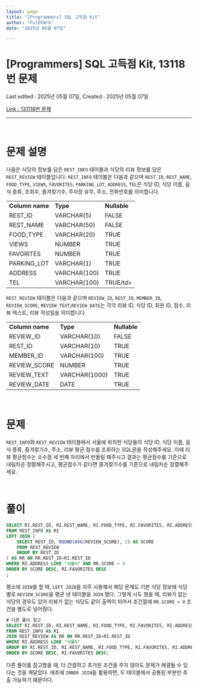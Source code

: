 ```yaml
---
layout: page
title: "[Programmers] SQL 고득점 Kit"
author: "FulOfWrk"
date: "2025년 05월 07일"

---
```


# [Programmers] SQL 고득점 Kit, 13118번 문제

Last edited : 2025년 05월 07일, Created : 2025년 05월 07일

[Link : 131118번 문제](https://school.programmers.co.kr/learn/courses/30/lessons/131118)

---

<br>

# 문제 설명

다음은 식당의 정보를 담은 `REST_INFO` 테이블과 식당의 리뷰 정보를 담은 `REST_REVIEW` 테이블입니다. `REST_INFO` 테이블은 다음과 같으며 `REST_ID`, `REST_NAME`, `FOOD_TYPE`, `VIEWS`, `FAVORITES`, `PARKING_LOT`, `ADDRESS`, `TEL`은 식당 ID, 식당 이름, 음식 종류, 조회수, 즐겨찾기수, 주차장 유무, 주소, 전화번호를 의미합니다. 

<table>
  <tr>
    <td><b>Column name</b></td>
    <td><b>Type</b></td>
    <td><b>Nullable</b></td>
  </tr>
  <tr>
    	<td>REST_ID</td>
	    <td>VARCHAR(5)</td>
  	  <td>FALSE</td>
  </tr>
  <tr>
    	<td>REST_NAME</td>
	    <td>VARCHAR(50)</td>
  	  <td>FALSE</td>
  </tr>
  <tr>
    	<td>FOOD_TYPE</td>
	    <td>VARCHAR(20)</td>
  	  <td>TRUE</td>
  </tr>
  <tr>
    	<td>VIEWS</td>
	    <td>NUMBER</td>
  	  <td>TRUE</td>
  </tr>
  <tr>
    	<td>FAVORITES</td>
	    <td>NUMBER</td>
  	  <td>TRUE</td>
  </tr>
  <tr>
    	<td>PARKING_LOT</td>
	    <td>VARCHAR(1)</td>
  	  <td>TRUE</td>
  </tr>
  <tr>
    	<td>ADDRESS</td>
	    <td>VARCHAR(100)</td>
  	  <td>TRUE</td>
  </tr>
  <tr>
    	<td>TEL</td>
	    <td>VARCHAR(100)</td>
  	  <td>TRUE/td>
  </tr>
</table>


`REST_REVIEW` 테이블은 다음과 같으며 `REVIEW_ID`, `REST_ID`, `MEMBER_ID`, `REVIEW_SCORE`, `REVIEW_TEXT`,`REVIEW_DATE`는 각각 리뷰 ID, 식당 ID, 회원 ID, 점수, 리뷰 텍스트, 리뷰 작성일을 의미합니다. 

<table>
  <tr>
    <td><b>Column name</b></td>
    <td><b>Type</b></td>
    <td><b>Nullable</b></td>
  </tr>
  <tr>
  	<td>REVIEW_ID</td>
    <td>VARCHAR(10)</td>
    <td>FALSE</td>
  </tr>
  <tr>
  	<td>REST_ID</td>
    <td>VARCHAR(10)</td>
    <td>TRUE</td>
  </tr>
  <tr>
  	<td>MEMBER_ID</td>
    <td>VARCHAR(100)</td>
    <td>TRUE</td>
  </tr>
  <tr>
  	<td>REVIEW_SCORE</td>
    <td>NUMBER</td>
    <td>TRUE</td>
  </tr>
  <tr>
  	<td>REVIEW_TEXT</td>
    <td>VARCHAR(1000)</td>
    <td>TRUE</td>
  </tr>
  <tr>
  	<td>REVIEW_DATE</td>
    <td>DATE</td>
    <td>TRUE</td>
  </tr>
</table>


<br>

# 문제

`REST_INFO`와 `REST_REVIEW` 테이블에서 서울에 위치한 식당들의 식당 ID, 식당 이름, 음식 종류, 즐겨찾기수, 주소, 리뷰 평균 점수를 조회하는 SQL문을 작성해주세요. 이때 리뷰 평균점수는 소수점 세 번째 자리에서 반올림 해주시고 결과는 평균점수를 기준으로 내림차순 정렬해주시고, 평균점수가 같다면 즐겨찾기수를 기준으로 내림차순 정렬해주세요. 

<br>

# 풀이

```sql
SELECT RI.REST_ID, RI.REST_NAME, RI.FOOD_TYPE, RI.FAVORITES, RI.ADDRESS, RR.SCORE
FROM REST_INFO AS RI
LEFT JOIN (
    SELECT REST_ID, ROUND(AVG(REVIEW_SCORE), 2) AS SCORE
    FROM REST_REVIEW
    GROUP BY REST_ID
) AS RR ON RR.REST_ID=RI.REST_ID
WHERE RI.ADDRESS LIKE "서울%" AND RR.SCORE > 0
ORDER BY SCORE DESC, RI.FAVORITES DESC
;

```

평소에 `JOIN`을 할 때, `LEFT JOIN`을 자주 사용해서 해당 문제도 기본 식당 정보에 식당 별로  `REVIEW_SCORE`을 평균 낸 테이블을 `JOIN` 했다. 그렇게 시도 했을 때, 리뷰가 없는 식당의 경우도 있어 리뷰가 없는 식당도 같이 출력이 되어서 조건절에 `RR.SCORE > 0` 조건을 별도로 넣어줬다. 

```sql
# 다른 풀이 참고
SELECT RI.REST_ID, RI.REST_NAME, RI.FOOD_TYPE, RI.FAVORITES, RI.ADDRESS, ROUND(AVG(RR.REVIEW_SCORE), 2) AS SCORE
FROM REST_INFO AS RI
JOIN REST_REVIEW AS RR ON RR.REST_ID=RI.REST_ID
WHERE RI.ADDRESS LIKE "서울%"
GROUP BY RI.REST_ID, RI.REST_NAME, RI.FOOD_TYPE, RI.FAVORITES, RI.ADDRESS
ORDER BY SCORE DESC, RI.FAVORITES DESC;
```

다른 풀이를 참고했을 때, 더 간결하고 추가된 조건을 주지 않아도 문제가 해결될 수 있다는 것을 깨달았다. 애초에 `INNER JOIN`을 활용하면, 두 테이블에서 공통된 부분만 추출 가능하기 떄문이다. 

